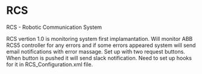 # RCS
RCS - Robotic Communication System

RCS vertion 1.0 is monitoring system first implamantation.
Will monitor ABB RCS5 controller for any errors and if some errors appeared system will send email notifications with error massage.
Set up with two request buttons. When button is pushed it will send slack notification. 
Need to set up hooks for it in RCS_Configuration.xml file.

